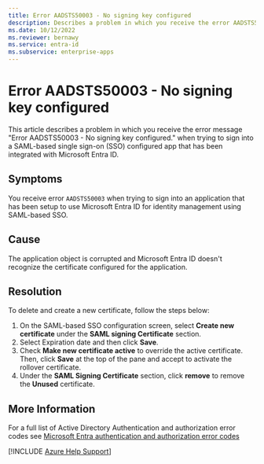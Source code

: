 ```yaml
---
title: Error AADSTS50003 - No signing key configured
description: Describes a problem in which you receive the error AADSTS50003 when signing in to SAML SSO configured app with Microsoft Entra ID. 
ms.date: 10/12/2022
ms.reviewer: bernawy
ms.service: entra-id
ms.subservice: enterprise-apps
---
```

# Error AADSTS50003 - No signing key configured

This article describes a problem in which you receive the error message "Error AADSTS50003 - No signing key configured." when trying to sign into a SAML-based single sign-on (SSO) configured app that has been integrated with Microsoft Entra ID.

## Symptoms

You receive error `AADSTS50003` when trying to sign into an application that has been setup to use Microsoft Entra ID for identity management using SAML-based SSO.

## Cause

The application object is corrupted and Microsoft Entra ID doesn't recognize the certificate configured for the application.

## Resolution

To delete and create a new certificate, follow the steps below:

1. On the SAML-based SSO configuration screen, select **Create new certificate** under the **SAML signing Certificate** section.
1. Select Expiration date and then click **Save**.
1. Check **Make new certificate active** to override the active certificate. Then, click **Save** at the top of the pane and accept to activate the rollover certificate.
1. Under the **SAML Signing Certificate** section, click **remove** to remove the **Unused** certificate.

## More Information

For a full list of Active Directory Authentication and authorization error codes see [Microsoft Entra authentication and authorization error codes](/azure/active-directory/develop/reference-aadsts-error-codes)

[!INCLUDE [Azure Help Support](../../includes/azure-help-support.md)]
